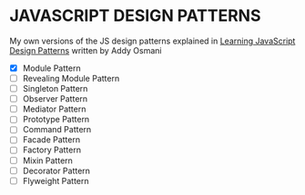 # JAVASCRIPT DESIGN PATTERNS

My own versions of the JS design patterns explained in [Learning JavaScript Design Patterns](https://addyosmani.com/resources/essentialjsdesignpatterns/book/) written by Addy Osmani

- [x] Module Pattern
- [ ] Revealing Module Pattern
- [ ] Singleton Pattern
- [ ] Observer Pattern
- [ ] Mediator Pattern
- [ ] Prototype Pattern
- [ ] Command Pattern
- [ ] Facade Pattern
- [ ] Factory Pattern
- [ ] Mixin Pattern
- [ ] Decorator Pattern
- [ ] Flyweight Pattern
